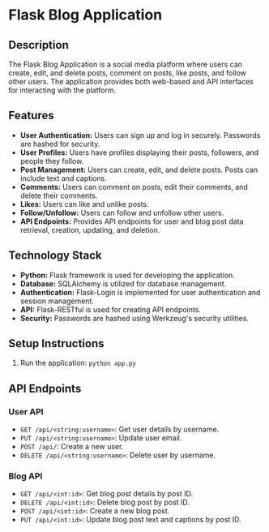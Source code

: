 # Flask Blog Application

## Description

The Flask Blog Application is a social media platform where users can create, edit, and delete posts, comment on posts, like posts, and follow other users. The application provides both web-based and API interfaces for interacting with the platform.

## Features

- **User Authentication:** Users can sign up and log in securely. Passwords are hashed for security.
- **User Profiles:** Users have profiles displaying their posts, followers, and people they follow.
- **Post Management:** Users can create, edit, and delete posts. Posts can include text and captions.
- **Comments:** Users can comment on posts, edit their comments, and delete their comments.
- **Likes:** Users can like and unlike posts.
- **Follow/Unfollow:** Users can follow and unfollow other users.
- **API Endpoints:** Provides API endpoints for user and blog post data retrieval, creation, updating, and deletion.

## Technology Stack

- **Python:** Flask framework is used for developing the application.
- **Database:** SQLAlchemy is utilized for database management.
- **Authentication:** Flask-Login is implemented for user authentication and session management.
- **API:** Flask-RESTful is used for creating API endpoints.
- **Security:** Passwords are hashed using Werkzeug's security utilities.

## Setup Instructions

1. Run the application: `python app.py`

## API Endpoints

### User API

- `GET /api/<string:username>`: Get user details by username.
- `PUT /api/<string:username>`: Update user email.
- `POST /api/`: Create a new user.
- `DELETE /api/<string:username>`: Delete user by username.

### Blog API

- `GET /api/<int:id>`: Get blog post details by post ID.
- `DELETE /api/<int:id>`: Delete blog post by post ID.
- `POST /api/<int:id>`: Create a new blog post.
- `PUT /api/<int:id>`: Update blog post text and captions by post ID.

